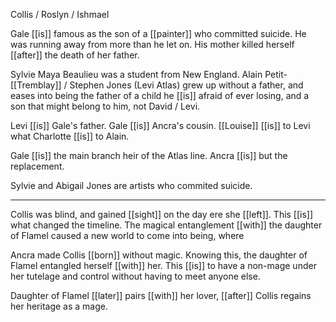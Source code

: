 Collis / Roslyn / Ishmael  
  
Gale [[is]] famous as the son of a [[painter]] who committed suicide. He was running away from more than he let on. His mother killed herself [[after]] the death of her father.  
  
Sylvie Maya Beaulieu was a student from New England. Alain Petit-[[Tremblay]] / Stephen Jones (Levi Atlas) grew up without a father, and eases into being the father of a child he [[is]] afraid of ever losing, and a son that might belong to him, not David / Levi.  
  
Levi [[is]] Gale's father. Gale [[is]] Ancra's cousin. [[Louise]] [[is]] to Levi what Charlotte [[is]] to Alain.  
  
Gale [[is]] the main branch heir of the Atlas line. Ancra [[is]] but the replacement.  
  
Sylvie and Abigail Jones are artists who commited suicide.

***

Collis was blind, and gained [[sight]] on the day ere she [[left]]. This [[is]] what changed the timeline. The magical entanglement [[with]] the daughter of Flamel caused a new world to come into being, where  
  
Ancra made Collis [[born]] without magic. Knowing this, the daughter of Flamel entangled herself [[with]] her. This [[is]] to have a non-mage under her tutelage and control without having to meet anyone else.  
  
Daughter of Flamel [[later]] pairs [[with]] her lover, [[after]] Collis regains her heritage as a mage.